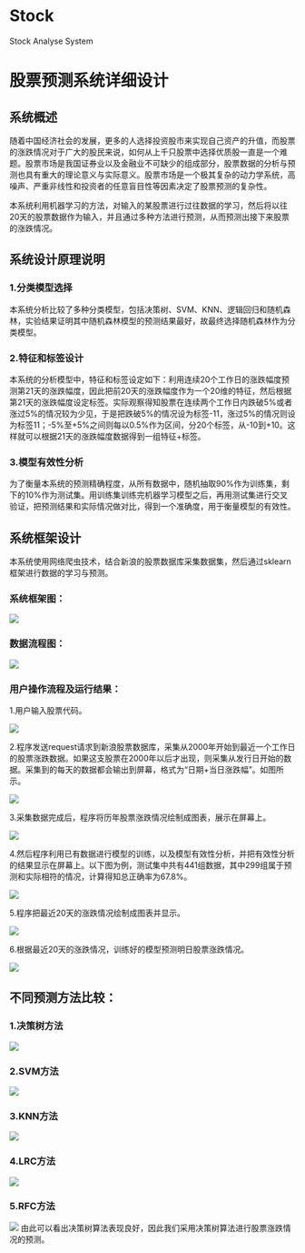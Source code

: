 # Stock
Stock Analyse System
# 股票预测系统详细设计

## 系统概述

随着中国经济社会的发展，更多的人选择投资股市来实现自己资产的升值，而股票的涨跌情况对于广大的股民来说，如何从上千只股票中选择优质股一直是一个难题。股票市场是我国证券业以及金融业不可缺少的组成部分，股票数据的分析与预测也具有重大的理论意义与实际意义。股票市场是一个极其复杂的动力学系统，高噪声、严重非线性和投资者的任意盲目性等因素决定了股票预测的复杂性。

本系统利用机器学习的方法，对输入的某股票进行过往数据的学习，然后将以往20天的股票数据作为输入，并且通过多种方法进行预测，从而预测出接下来股票的涨跌情况。

## 系统设计原理说明

### 1.分类模型选择

本系统分析比较了多种分类模型，包括决策树、SVM、KNN、逻辑回归和随机森林，实验结果证明其中随机森林模型的预测结果最好，故最终选择随机森林作为分类模型。

### 2.特征和标签设计

本系统的分析模型中，特征和标签设定如下：利用连续20个工作日的涨跌幅度预测第21天的涨跌幅度，因此把前20天的涨跌幅度作为一个20维的特征，然后根据第21天的涨跌幅度设定标签。实际观察得知股票在连续两个工作日内跌破5%或者涨过5%的情况较为少见，于是把跌破5%的情况设为标签-11，涨过5%的情况则设为标签11；-5%至+5%之间则每以0.5%作为区间，分20个标签，从-10到+10。这样就可以根据21天的涨跌幅度数据得到一组特征+标签。

### 3.模型有效性分析

为了衡量本系统的预测精确程度，从所有数据中，随机抽取90%作为训练集，剩下的10%作为测试集。用训练集训练完机器学习模型之后，再用测试集进行交叉验证，把预测结果和实际情况做对比，得到一个准确度，用于衡量模型的有效性。

## 系统框架设计

本系统使用网络爬虫技术，结合新浪的股票数据库采集数据集，然后通过sklearn框架进行数据的学习与预测。

### 系统框架图：

![](https://github.com/chuochuoyouyugroup/Stock/blob/master/21.png)

### 数据流程图：

![](https://github.com/chuochuoyouyugroup/Stock/blob/master/22.png)

### 用户操作流程及运行结果：

1.用户输入股票代码。

![](https://github.com/chuochuoyouyugroup/Stock/blob/master/23.png)

2.程序发送request请求到新浪股票数据库，采集从2000年开始到最近一个工作日的股票涨跌数据。如果这支股票在2000年以后才出现，则采集从发行日开始的数据。采集到的每天的数据都会输出到屏幕，格式为“日期+当日涨跌幅”。如图所示。

![](https://github.com/chuochuoyouyugroup/Stock/blob/master/24.png)

3.采集数据完成后，程序将历年股票涨跌情况绘制成图表，展示在屏幕上。

![](https://github.com/chuochuoyouyugroup/Stock/blob/master/25.png)

4.然后程序利用已有数据进行模型的训练，以及模型有效性分析，并把有效性分析的结果显示在屏幕上。以下图为例，测试集中共有441组数据，其中299组属于预测和实际相符的情况，计算得知总正确率为67.8%。

![](https://github.com/chuochuoyouyugroup/Stock/blob/master/26.png)

5.程序把最近20天的涨跌情况绘制成图表并显示。

![](https://github.com/chuochuoyouyugroup/Stock/blob/master/27.png)

6.根据最近20天的涨跌情况，训练好的模型预测明日股票涨跌情况。

![](https://github.com/chuochuoyouyugroup/Stock/blob/master/28.png)

## 不同预测方法比较：
### 1.决策树方法
![](https://raw.githubusercontent.com/YuBoyang0321151606/chuochuoyouyu/master/STOCK03/pic/%E5%86%B3%E7%AD%96%E6%A0%91.png)
### 2.SVM方法
![](https://raw.githubusercontent.com/YuBoyang0321151606/chuochuoyouyu/master/STOCK03/pic/SVM.png)
### 3.KNN方法
![](https://raw.githubusercontent.com/YuBoyang0321151606/chuochuoyouyu/master/STOCK03/pic/KNN.png)
### 4.LRC方法
![](https://raw.githubusercontent.com/YuBoyang0321151606/chuochuoyouyu/master/STOCK03/pic/LRC.png)
### 5.RFC方法
![](https://raw.githubusercontent.com/YuBoyang0321151606/chuochuoyouyu/master/STOCK03/pic/RFC.png)
由此可以看出决策树算法表现良好，因此我们采用决策树算法进行股票涨跌情况的预测。














